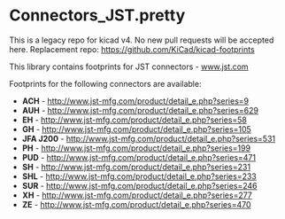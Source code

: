 # Connectors_JST.pretty
This is a legacy repo for kicad v4. No new pull requests will be accepted here. Replacement repo: https://github.com/KiCad/kicad-footprints

This library contains footprints for JST connectors - www.jst.com

Footprints for the following connectors are available:
* **ACH** - http://www.jst-mfg.com/product/detail_e.php?series=9
* **AUH** - http://www.jst-mfg.com/product/detail_e.php?series=629
* **EH** - http://www.jst-mfg.com/product/detail_e.php?series=58
* **GH** - http://www.jst-mfg.com/product/detail_e.php?series=105
* **JFA J200** - http://www.jst-mfg.com/product/detail_e.php?series=531
* **PH** - http://www.jst-mfg.com/product/detail_e.php?series=199
* **PUD** - http://www.jst-mfg.com/product/detail_e.php?series=471
* **SH** - http://www.jst-mfg.com/product/detail_e.php?series=231
* **SHL** - http://www.jst-mfg.com/product/detail_e.php?series=233
* **SUR** - http://www.jst-mfg.com/product/detail_e.php?series=246
* **XH** - http://www.jst-mfg.com/product/detail_e.php?series=277
* **ZE** - http://www.jst-mfg.com/product/detail_e.php?series=470
